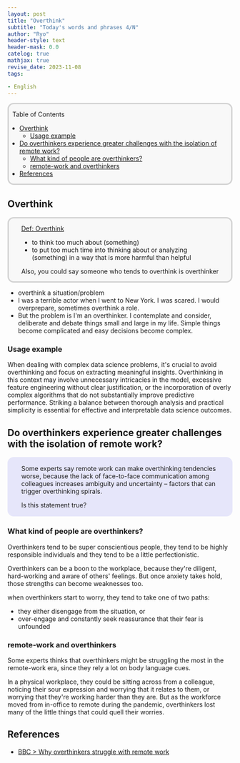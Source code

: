 ```yaml
---
layout: post
title: "Overthink"
subtitle: "Today's words and phrases 4/N"
author: "Ryo"
header-style: text
header-mask: 0.0
catelog: true
mathjax: true
revise_date: 2023-11-08
tags:

- English
---
```


<div style='border-radius: 1em; border-style:solid; border-color:#D3D3D3; background-color:#F8F8F8'>

<p class="h4">&nbsp;&nbsp;Table of Contents</p>

<!-- START doctoc generated TOC please keep comment here to allow auto update -->
<!-- DON'T EDIT THIS SECTION, INSTEAD RE-RUN doctoc TO UPDATE -->

- [Overthink](#overthink)
  - [Usage example](#usage-example)
- [Do overthinkers experience greater challenges with the isolation of remote work?](#do-overthinkers-experience-greater-challenges-with-the-isolation-of-remote-work)
  - [What kind of people are overthinkers?](#what-kind-of-people-are-overthinkers)
  - [remote-work and overthinkers](#remote-work-and-overthinkers)
- [References](#references)

<!-- END doctoc generated TOC please keep comment here to allow auto update -->


</div>

## Overthink

<div style='padding-left: 2em; padding-right: 2em; border-radius: 1em; border-style:solid; border-color:#D3D3D3; background-color:#F8F8F8'>
<p class="h4"><ins>Def: Overthink</ins></p>

- to think too much about (something)
- to put too much time into thinking about or analyzing (something) in a way that is more harmful than helpful

Also, you could say someone who tends to overthink is overthinker

</div>

- overthink a situation/problem
- I was a terrible actor when I went to New York. I was scared. I would overprepare, sometimes overthink a role.
- But the problem is I'm an overthinker. I contemplate and consider, deliberate and debate things small and large in my life. Simple things become complicated and easy decisions become complex.

### Usage example

When dealing with complex data science problems, it's crucial to avoid overthinking and focus on extracting meaningful insights. Overthinking in this context may involve unnecessary intricacies in the model, excessive feature engineering without clear justification, or the incorporation of overly complex algorithms that do not substantially improve predictive performance. Striking a balance between thorough analysis and practical simplicity is essential for effective and interpretable data science outcomes.


## Do overthinkers experience greater challenges with the isolation of remote work?

<div style='padding-left: 2em; padding-right: 2em; border-radius: 1em; border-style:solid; border-color:#e6e6fa; background-color:#e6e6fa'>

Some experts say remote work can make overthinking tendencies worse, because the lack of face-to-face 
communication among colleagues increases ambiguity and uncertainty – factors that can trigger overthinking spirals. 

Is this statement true?

</div>

### What kind of people are overthinkers?

Overthinkers tend to be super conscientious people, they tend to be highly 
responsible individuals and they tend to be a little perfectionistic.

Overthinkers can be a boon to the workplace, because they're diligent, 
hard-working and aware of others' feelings. But once anxiety takes hold, those 
strengths can become weaknesses too.

when overthinkers start to worry, they tend to take one of two paths: 

- they either disengage from the situation, or
- over-engage and constantly seek reassurance that their fear is unfounded

### remote-work and overthinkers

Some experts thinks that overthinkers might be struggling the most in the remote-work era, 
since they rely a lot on body language cues.

In a physical workplace, they could be sitting across from a colleague, 
noticing their sour expression and worrying that it relates to them, or worrying that they're working harder than they are.
But as the workforce moved from in-office to remote during the pandemic, overthinkers lost many of the little things that could quell their worries.


References
--------

- [BBC > Why overthinkers struggle with remote work](https://www.bbc.com/worklife/article/20220803-why-overthinkers-struggle-with-remote-work)
